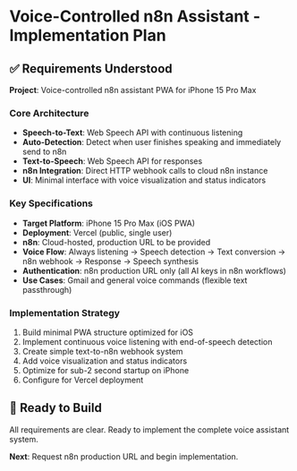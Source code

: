 # Voice-Controlled n8n Assistant - Implementation Plan

## ✅ Requirements Understood

**Project**: Voice-controlled n8n assistant PWA for iPhone 15 Pro Max

### Core Architecture
- **Speech-to-Text**: Web Speech API with continuous listening
- **Auto-Detection**: Detect when user finishes speaking and immediately send to n8n
- **Text-to-Speech**: Web Speech API for responses
- **n8n Integration**: Direct HTTP webhook calls to cloud n8n instance
- **UI**: Minimal interface with voice visualization and status indicators

### Key Specifications
- **Target Platform**: iPhone 15 Pro Max (iOS PWA)
- **Deployment**: Vercel (public, single user)
- **n8n**: Cloud-hosted, production URL to be provided
- **Voice Flow**: Always listening → Speech detection → Text conversion → n8n webhook → Response → Speech synthesis
- **Authentication**: n8n production URL only (all AI keys in n8n workflows)
- **Use Cases**: Gmail and general voice commands (flexible text passthrough)

### Implementation Strategy
1. Build minimal PWA structure optimized for iOS
2. Implement continuous voice listening with end-of-speech detection
3. Create simple text-to-n8n webhook system
4. Add voice visualization and status indicators
5. Optimize for sub-2 second startup on iPhone
6. Configure for Vercel deployment

## 🚀 Ready to Build

All requirements are clear. Ready to implement the complete voice assistant system.

**Next**: Request n8n production URL and begin implementation.